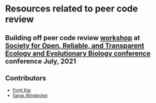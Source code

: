 # Resources related to peer code review
## Building off peer code review [workshop](https://github.com/smwindecker/SORTEE_code_review_072021) at [Society for Open, Reliable, and Transparent Ecology and Evolutionary Biology conference](https://www.sortee.org/) conference July, 2021 

## Contributors
* [Fonti Kar](http://github.com/fontikar)
* [Saras Windecker](http://github.com/smwindecker)
